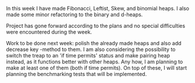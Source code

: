 In this week I have made Fibonacci, Leftist, Skew, and binomial heaps. I also made some minor refactoring to the binary and d-heaps.

Project has gone forward according to the plans and no special difficulties were encountered during the week.

Work to be done next week: polish the already made heaps and also add decrease key -method to them. I am also considering the possibility to switch the treap to an 'if time permits' status and make pairing heap instead, as it functions better with other heaps. Any how, I am planning to make at least one of them (both if time permits). On top of these, I will start planning the benchmarking tests that will be implemented.